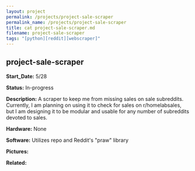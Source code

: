 ```yaml
---
layout: project
permalink: /projects/project-sale-scraper
permalink_name: /projects/project-sale-scraper
title: cat project-sale-scraper.md
filename: project-sale-scraper
tags: "[python][reddit][webscraper]"
---
```

## project-sale-scraper

**Start_Date:** 5/28

**Status:** In-progress

**Description:** A scraper to keep me from missing sales on sale subreddits. Currently, I am planning on using it to check for sales on r/homelabsales, but I am designing it to be modular and usable for any number of subreddits devoted to sales.

**Hardware:** None

**Software:** Utilizes repo and Reddit's "praw" library

**Pictures:**

**Related:**
